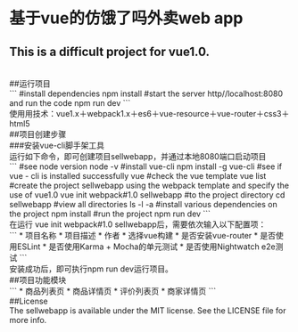 基于vue的仿饿了吗外卖web app
============================
This is a difficult project for vue1.0.
----------------------------
<br>
##运行项目
<br>
```
#install dependencies
npm install
#start the server http//localhost:8080 and run the code
npm run dev
```
<br>
使用用技术：vue1.x＋webpack1.x＋es6＋vue-resource＋vue-router＋css3＋html5
<br>
##项目创建步骤
<br>
###安装vue-cli脚手架工具
<br>
运行如下命令，即可创建项目sellwebapp，并通过本地8080端口启动项目
<br>
```
#see node version
node -v
#install vue-cli
npm install -g vue-cli
#see if vue - cli is installed successfully
vue
#check the vue template
vue list
#create the project sellwebapp using the webpack template and specify the use of vue1.0
vue init webpack#1.0 sellwebapp
#to the project directory
cd sellwebapp
#view all directories
ls -l -a
#install various dependencies on the project
npm install
#run the project
npm run dev
```
<br>
在运行 vue init webpack#1.0 sellwebapp后，需要依次输入以下配置项：
<br>
```
* 项目名称
* 项目描述
* 作者
* 选择vue构建
* 是否安装vue-router
* 是否使用ESLint
* 是否使用Karma + Mocha的单元测试
* 是否使用Nightwatch e2e测试
```
<br>
安装成功后，即可执行npm run dev运行项目。
<br>
##项目功能模块
<br>
```
* 商品列表页
* 商品详情页
* 评价列表页
* 商家详情页
```
<br>
##License
<br>
The sellwebapp is available under the MIT license. See the LICENSE file for more info.


